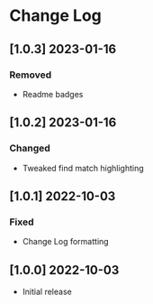 # Change Log
<!--
### [1.0.0]
### Added
### Changed
### Deprecated
### Removed
### Fixed
### Security
### Updated
-->

<!-- ## [v-inc] ${YEAR4}-${MONTHNUMBER}-${DATE} -->

## [1.0.3] 2023-01-16
### Removed
- Readme badges

## [1.0.2] 2023-01-16
### Changed
- Tweaked find match highlighting

## [1.0.1] 2022-10-03
### Fixed
- Change Log formatting

## [1.0.0] 2022-10-03
- Initial release
